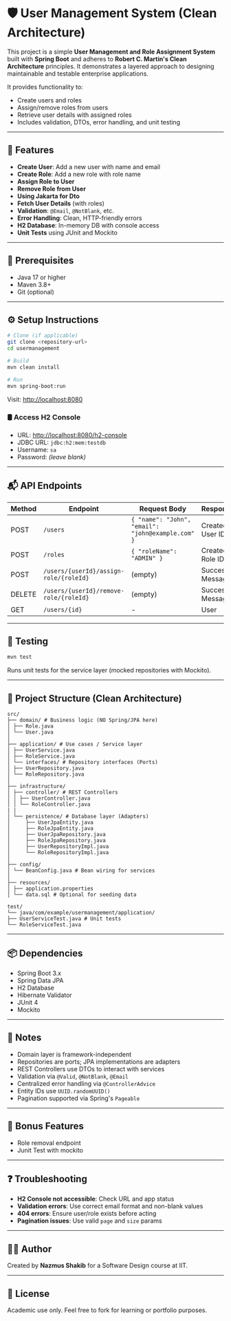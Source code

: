 
# 🛡️ User Management System (Clean Architecture)

This project is a simple **User Management and Role Assignment System** built with **Spring Boot** and adheres to **Robert C. Martin's Clean Architecture** principles. It demonstrates a layered approach to designing maintainable and testable enterprise applications. 

It provides functionality to:

- Create users and roles
- Assign/remove roles from users
- Retrieve user details with assigned roles
- Includes validation, DTOs, error handling, and unit testing

---

## 🚀 Features

- **Create User**: Add a new user with name and email
- **Create Role**: Add a new role with role name
- **Assign Role to User**
- **Remove Role from User**
- **Using Jakarta for Dto**
- **Fetch User Details** (with roles)
- **Validation**: `@Email`, `@NotBlank`, etc.
- **Error Handling**: Clean, HTTP-friendly errors
- **H2 Database**: In-memory DB with console access
- **Unit Tests** using JUnit and Mockito

---

## 🔧 Prerequisites

- Java 17 or higher
- Maven 3.8+
- Git (optional)

---

## ⚙️ Setup Instructions

```bash
# Clone (if applicable)
git clone <repository-url>
cd usermanagement

# Build
mvn clean install

# Run
mvn spring-boot:run
```

Visit: [http://localhost:8080](http://localhost:8080)

### 🛢️ Access H2 Console

- URL: [http://localhost:8080/h2-console](http://localhost:8080/h2-console)
- JDBC URL: `jdbc:h2:mem:testdb`
- Username: `sa`
- Password: *(leave blank)*

---

## 📬 API Endpoints

| Method | Endpoint                              | Request Body                                  | Response         |
|--------|----------------------------------------|------------------------------------------------|------------------|
| POST   | `/users`                               | `{ "name": "John", "email": "john@example.com" }` | Created User ID  |
| POST   | `/roles`                               | `{ "roleName": "ADMIN" }`                     | Created Role ID  |
| POST   | `/users/{userId}/assign-role/{roleId}` | (empty)                                       | Success Message  |
| DELETE | `/users/{userId}/remove-role/{roleId}` | (empty)                                       | Success Message  |
| GET    | `/users/{id}`                          | -                                              | User 

---

## 🧪 Testing

```bash
mvn test
```

Runs unit tests for the service layer (mocked repositories with Mockito).

---

## 🧱 Project Structure (Clean Architecture)

```
src/
├── domain/ # Business logic (NO Spring/JPA here)
│ ├── Role.java
│ └── User.java
│
├── application/ # Use cases / Service layer
│ ├── UserService.java
│ ├── RoleService.java
│ └── interfaces/ # Repository interfaces (Ports)
│ ├── UserRepository.java
│ └── RoleRepository.java
│
├── infrastructure/
│ ├── controller/ # REST Controllers
│ │ ├── UserController.java
│ │ └── RoleController.java
| |
│ └── persistence/ # Database layer (Adapters)
│     ├── UserJpaEntity.java
│     ├── RoleJpaEntity.java
│     ├── UserJpaRepository.java
│     ├── RoleJpaRepository.java
│     ├── UserRepositoryImpl.java
│     └── RoleRepositoryImpl.java
│
├── config/
│ └── BeanConfig.java # Bean wiring for services
│
├── resources/
│ ├── application.properties
│ └── data.sql # Optional for seeding data

test/
└── java/com/example/usermanagement/application/
├── UserServiceTest.java # Unit tests
└── RoleServiceTest.java
```

---

## 📦 Dependencies

- Spring Boot 3.x
- Spring Data JPA
- H2 Database
- Hibernate Validator
- JUnit 4
- Mockito

---

## 📌 Notes

- Domain layer is framework-independent
- Repositories are ports; JPA implementations are adapters
- REST Controllers use DTOs to interact with services
- Validation via `@Valid`, `@NotBlank`, `@Email`
- Centralized error handling via `@ControllerAdvice`
- Entity IDs use `UUID.randomUUID()`
- Pagination supported via Spring's `Pageable`

---

## 🎁 Bonus Features

- Role removal endpoint
- Junit Test with mockito

---

## ❓ Troubleshooting

- **H2 Console not accessible**: Check URL and app status
- **Validation errors**: Use correct email format and non-blank values
- **404 errors**: Ensure user/role exists before acting
- **Pagination issues**: Use valid `page` and `size` params

---

## 👨‍💻 Author

Created by **Nazmus Shakib** for a Software Design course at IIT.

---

## 📜 License

Academic use only. Feel free to fork for learning or portfolio purposes.
